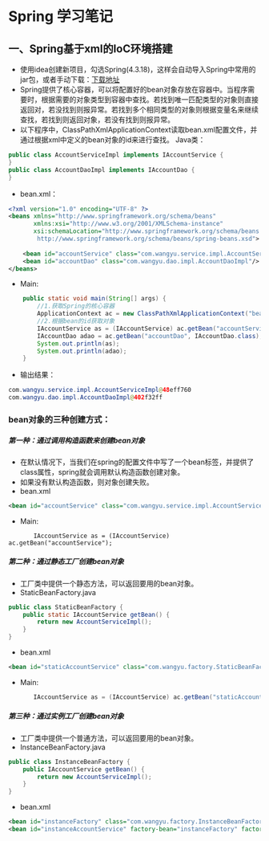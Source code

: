 Spring 学习笔记
====

一、Spring基于xml的IoC环境搭建
----
* 使用idea创建新项目，勾选Spring(4.3.18)，这样会自动导入Spring中常用的jar包，或者手动下载：[下载地址](https://repo.spring.io/libs-release-local/org/springframework/spring/ "点击下载")<br>
* Spring提供了核心容器，可以将配置好的bean对象存放在容器中。当程序需要时，根据需要的对象类型到容器中查找。若找到唯一匹配类型的对象则直接返回对，若没找到则报异常。若找到多个相同类型的对象则根据变量名来继续查找，若找到则返回对象，若没有找到则报异常。
* 以下程序中，ClassPathXmlApplicationContext读取bean.xml配置文件，并通过根据xml中定义的bean对象的id来进行查找。
Java类：<br>
```Java
public class AccountServiceImpl implements IAccountService {
}
public class AccountDaoImpl implements IAccountDao {
}
```
* bean.xml：<br>
```Xml
<?xml version="1.0" encoding="UTF-8" ?>
<beans xmlns="http://www.springframework.org/schema/beans"
       xmlns:xsi="http://www.w3.org/2001/XMLSchema-instance"
       xsi:schemaLocation="http://www.springframework.org/schema/beans
        http://www.springframework.org/schema/beans/spring-beans.xsd">
        
    <bean id="accountService" class="com.wangyu.service.impl.AccountServiceImpl"/>
    <bean id="accountDao" class="com.wangyu.dao.impl.AccountDaoImpl"/>
</beans>
```
* Main:<br>
```Java
    public static void main(String[] args) {
        //1.获取Spring的核心容器
        ApplicationContext ac = new ClassPathXmlApplicationContext("bean.xml");//由于我的bean.xml位于src下，直接写入即可。
        //2.根据bean的id获取对象
        IAccountService as = (IAccountService) ac.getBean("accountService");//返回一个object，需要强转为IAccountService
        IAccountDao adao = ac.getBean("accountDao", IAccountDao.class);//传入IAccountDao类的字节码，返回一个IAccountDao
        System.out.println(as);
        System.out.println(adao);
    }
```
* 输出结果：
```Java
com.wangyu.service.impl.AccountServiceImpl@48eff760
com.wangyu.dao.impl.AccountDaoImpl@402f32ff
```
### bean对象的三种创建方式：
##### 第一种：通过调用构造函数来创建bean对象
* 在默认情况下，当我们在spring的配置文件中写了一个bean标签，并提供了class属性，spring就会调用默认构造函数创建对象。
* 如果没有默认构造函数，则对象创建失败。
* bean.xml
```Xml
<bean id="accountService" class="com.wangyu.service.impl.AccountServiceImpl"/>
```
* Main:
```
       IAccountService as = (IAccountService) ac.getBean("accountService");
```
##### 第二种：通过静态工厂创建bean对象
* 工厂类中提供一个静态方法，可以返回要用的bean对象。
* StaticBeanFactory.java
```Java
public class StaticBeanFactory {
    public static IAccountService getBean() {
        return new AccountServiceImpl();
    }
}
```
* bean.xml
```Xml
<bean id="staticAccountService" class="com.wangyu.factory.StaticBeanFactory" factory-method="getBean"/>
```
* Main:
```Java
       IAccountService as = (IAccountService) ac.getBean("staticAccountService");
```
##### 第三种：通过实例工厂创建bean对象
* 工厂类中提供一个普通方法，可以返回要用的bean对象。
* InstanceBeanFactory.java
```Java
public class InstanceBeanFactory {
    public IAccountService getBean() {
        return new AccountServiceImpl();
    }
}
```
* bean.xml
```Xml
<bean id="instanceFactory" class="com.wangyu.factory.InstanceBeanFactory"/>
<bean id="instanceAccountService" factory-bean="instanceFactory" factory-method="getBean"/>
```
